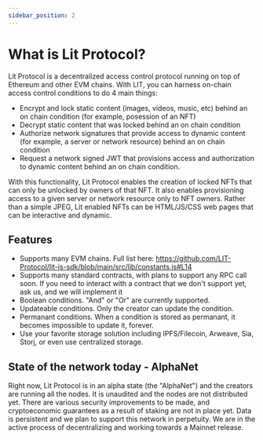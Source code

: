 ```yaml
---
sidebar_position: 2
---
```


# What is Lit Protocol?

Lit Protocol is a decentralized access control protocol running on top of Ethereum and other EVM chains. With LIT, you can harness on-chain access control conditions to do 4 main things:

- Encrypt and lock static content (images, videos, music, etc) behind an on chain condition (for example, posession of an NFT)
- Decrypt static content that was locked behind an on chain condition
- Authorize network signatures that provide access to dynamic content (for example, a server or network resource) behind an on chain condition
- Request a network signed JWT that provisions access and authorization to dynamic content behind an on chain condition.

With this functionality, Lit Protocol enables the creation of locked NFTs that can only be unlocked by owners of that NFT. It also enables provisioning access to a given server or network resource only to NFT owners. Rather than a simple JPEG, Lit enabled NFTs can be HTML/JS/CSS web pages that can be interactive and dynamic.

## Features

- Supports many EVM chains. Full list here: https://github.com/LIT-Protocol/lit-js-sdk/blob/main/src/lib/constants.js#L14
- Supports many standard contracts, with plans to support any RPC call soon. If you need to interact with a contract that we don't support yet, ask us, and we will implement it
- Boolean conditions. "And" or "Or" are currently supported.
- Updateable conditions. Only the creator can update the condition.
- Permanant conditions. When a condition is stored as permanant, it becomes impossible to update it, forever.
- Use your favorite storage solution including IPFS/Filecoin, Arweave, Sia, Storj, or even use centralized storage.

## State of the network today - AlphaNet

Right now, Lit Protocol is in an alpha state (the "AlphaNet") and the creators are running all the nodes. It is unaudited and the nodes are not distributed yet. There are various security improvements to be made, and cryptoeconomic guarantees as a result of staking are not in place yet. Data is persistent and we plan to support this network in perpetuity. We are in the active process of decentralizing and working towards a Mainnet release.
